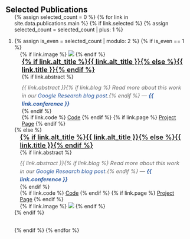 <h2 id="selected-publications" style="margin: 2px 0px -15px;">Selected Publications</h2>

<div class="publications">
<ol class="bibliography">

{% assign selected_count = 0 %}
{% for link in site.data.publications.main %}
{% if link.selected %}
{% assign selected_count = selected_count | plus: 1 %}

<li>
<div class="pub-row">
  {% assign is_even = selected_count | modulo: 2 %}
  {% if is_even == 1 %}
  <!-- Odd publications: Image left, text right -->
  <div class="col-sm-3 abbr" style="position: relative;padding-right: 15px;padding-left: 15px;">
    {% if link.image %} 
    <img src="{{ link.image }}" class="teaser img-fluid z-depth-1" style="width=100;height=60%">
    {% endif %}
  </div>
  <div class="col-sm-9" style="position: relative;padding-right: 15px;padding-left: 20px;">
      <div class="title" style="font-size: 1.3em; font-weight: 600;"><a href="{{ link.pdf }}">{% if link.alt_title %}{{ link.alt_title }}{% else %}{{ link.title }}{% endif %}</a></div>
      {% if link.abstract %}
      <div class="abstract" style="margin-top: 10px; font-size: 1.05em; line-height: 1.5; color: #666; font-style: italic;">{{ link.abstract }}{% if link.blog %} Read more about this work in our <a href="{{ link.blog }}" target="_blank" style="color: #2c5aa0; text-decoration: none;">Google Research blog post</a>.{% endif %} — <a href="{{ link.pdf }}" target="_blank" style="color: #2c5aa0; font-weight: bold; text-decoration: none;">{{ link.conference }}</a></div>
      {% endif %}
    <div class="links">
      {% if link.code %} 
      <a href="{{ link.code }}" class="btn btn-sm z-depth-0" role="button" target="_blank" style="font-size:14px;">Code</a>
      {% endif %}
      {% if link.page %} 
      <a href="{{ link.page }}" class="btn btn-sm z-depth-0" role="button" target="_blank" style="font-size:14px;">Project Page</a>
      {% endif %}
    </div>
  </div>
  {% else %}
  <!-- Even publications: Text left, image right -->
  <div class="col-sm-9" style="position: relative;padding-right: 20px;padding-left: 15px;">
      <div class="title" style="font-size: 1.3em; font-weight: 600;"><a href="{{ link.pdf }}">{% if link.alt_title %}{{ link.alt_title }}{% else %}{{ link.title }}{% endif %}</a></div>
      {% if link.abstract %}
      <div class="abstract" style="margin-top: 10px; font-size: 1.05em; line-height: 1.5; color: #666; font-style: italic;">{{ link.abstract }}{% if link.blog %} Read more about this work in our <a href="{{ link.blog }}" target="_blank" style="color: #2c5aa0; text-decoration: none;">Google Research blog post</a>.{% endif %} — <a href="{{ link.pdf }}" target="_blank" style="color: #2c5aa0; font-weight: bold; text-decoration: none;">{{ link.conference }}</a></div>
      {% endif %}
    <div class="links">
      {% if link.code %} 
      <a href="{{ link.code }}" class="btn btn-sm z-depth-0" role="button" target="_blank" style="font-size:14px;">Code</a>
      {% endif %}
      {% if link.page %} 
      <a href="{{ link.page }}" class="btn btn-sm z-depth-0" role="button" target="_blank" style="font-size:14px;">Project Page</a>
      {% endif %}
    </div>
  </div>
  <div class="col-sm-3 abbr" style="position: relative;padding-right: 15px;padding-left: 15px;">
    {% if link.image %} 
    <img src="{{ link.image }}" class="teaser img-fluid z-depth-1" style="width=100;height=60%">
    {% endif %}
  </div>
  {% endif %}
</div>
</li>
<br>

{% endif %}
{% endfor %}

</ol>
</div>
